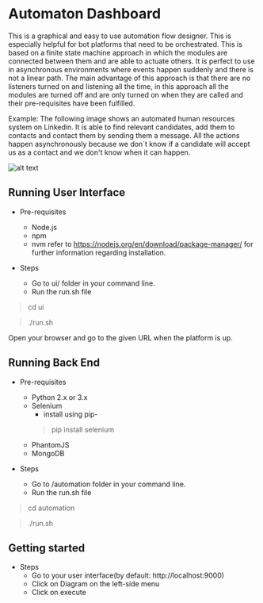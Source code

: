 # Automaton Dashboard

This is a graphical and easy to use automation flow designer. This is especially helpful for bot platforms that need to be orchestrated. This is based on a finite state machine approach in which the modules are connected between them and are able to actuate others. It is perfect to use in asynchronous environments where events happen suddenly and there is not a linear path. The main advantage of this approach is that there are no listeners turned on and listening all the time, in this approach all the modules are turned off and are only turned on when they are called and their pre-requisites have been fulfilled.

Example: The following image shows an automated human resources system on Linkedin. It is able to find relevant candidates, add them to contacts and contact them by sending them a message. All the actions happen asynchronously because we don´t know if a candidate will accept us as a contact and we don't know when it can happen.

![alt text](https://docs.google.com/drawings/d/e/2PACX-1vRxmrx764Goir0arSdxHMNMYDGhTm_KT6NGIPNIfaD5UC-ltB4qV61PwcrbYnQRdFHfTWip60QX6bO-/pub?w=1392&h=694 "Screenshot")

## Running User Interface

* Pre-requisites
    * Node.js
    * npm
    * nvm
    refer to https://nodejs.org/en/download/package-manager/ for further information regarding installation.

* Steps
    * Go to ui/ folder in your command line.
    * Run the run.sh file

> cd ui

> ./run.sh

Open your browser and go to the given URL when the platform is up.

## Running Back End

* Pre-requisites
    * Python 2.x or 3.x
    * Selenium
      * install using pip-
      > pip install selenium
    * PhantomJS
    * MongoDB
    
* Steps
    * Go to /automation folder in your command line.
    * Run the run.sh file

> cd automation

> ./run.sh

## Getting started

* Steps
    * Go to your user interface(by default: http://localhost:9000)
    * Click on Diagram on the left-side menu
    * Click on execute 
